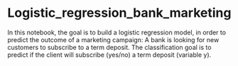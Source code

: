 # Logistic_regression_bank_marketing
In this notebook, the goal is to build a logistic regression model, in order to predict the outcome of a marketing campaign: A bank is looking for new customers to subscribe to a term deposit.  The classification goal is to predict if the client will subscribe (yes/no) a term deposit (variable y).
